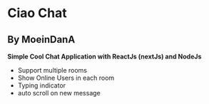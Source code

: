 # Ciao Chat
## By MoeinDanA

**Simple Cool Chat Application with ReactJs (nextJs) and NodeJs**


- Support multiple rooms
- Show Online Users in each room
- Typing indicator
- auto scroll on new message